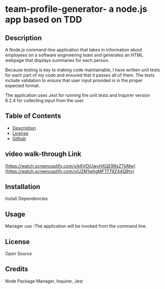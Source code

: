 
# team-profile-generator- a node.js app based on TDD

## Description
A Node.js command-line application that takes in information about employees on a software engineering team and generates an HTML webpage that displays summaries for each person. 

Because testing is key to making code maintainable, I have written unit tests for each part of my code and ensured that it passes all of them. The tests include validation to ensure that user input provided is in the proper expected format.

 The application uses Jest for running the unit tests and Inquirer version 8.2.4 for collecting input from the user.

## Table of Contents

- [Description](#description)
- [License](#license)
- [Github](#github)

## video walk-through Link
[https://watch.screencastify.com/v/k6VDjUwvHXQE9RsZTkMw](https://watch.screencastify.com/v/U2M1whgMFT779Z44Q9tv)


## Installation
Install Dependencies

## Usage
Manager use
-The application will be invoked from the command line.

## License
Open Source

## Credits
Node Package Manager, Inquirer, Jest




